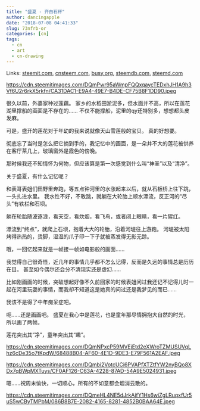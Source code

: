```yaml
---
title: "盛夏 - 齐白石杯"
author: dancingapple
date: "2018-07-08 04:41:33"
slug: 73nfrb-or
categories: [cn]
tags: 
  - cn
  - art
  - cn-drawing
---
```


Links: [steemit.com](https://steemit.com/cn/@dancingapple/73nfrb-or), [cnsteem.com](https://cnsteem.com/cn/@dancingapple/73nfrb-or), [busy.org](https://busy.org/cn/@dancingapple/73nfrb-or), [steemdb.com](https://steemdb.com/cn/@dancingapple/73nfrb-or), [steemd.com](https://steemd.com/cn/@dancingapple/73nfrb-or)

https://cdn.steemitimages.com/DQmPwr95aWmpFQQxqaycTEDxhJH1A9h3Vf6U2r6rkX5rkfn/CA31DAC1-E9A4-49E7-B4DE-CF75B8F1DD90.jpeg

很久以前，外婆家种过莲藕。
家乡的水稻田淤泥多，但水面并不高，所以在莲花湖里撑船的画面是不存在的……
不仅不能撑船，泥里的qy还特别多，想想都头皮发麻。

可是，盛开的莲花对于年幼的我来说就像天山雪莲般的宝贝。
真的好想要。

彻底忘了当时是怎么把它摘到手的，我记忆中的画面，是一朵并不大的莲花被供养在客厅茶几上，玻璃窗外是霞色的傍晚。

那时候我还不知情怀为何物，但应该算是第一次感觉到什么叫“神圣”以及“清净”。

关于盛夏，有什么记忆呢？

和表哥表姐们田野里奔跑，等五点钟河里的水涨起来以后，就从石板桥上往下跳，一头扎进水里。
我水性不好，不敢跳，就躺在大轮胎上顺水漂流，反正河的“尽头”有铁栏和石坝。

躺在轮胎随波逐浪，看天空，看炊烟，看飞鸟，或者闭上眼睛，看一片猩红。

漂流到“终点”，就爬上石坝，抱着大大的轮胎，沿着河堤往上游跑。
河堤被太阳烤得热热的，烫脚，湿湿的爪子印一下子就被蒸发得无影无踪。

哦，一回忆起来就是一帧接一帧如电影般的画面……

我觉得自己很奇怪，近几年的事情几乎都不怎么记得，反而是久远的事情总是历历在目。
甚至如今偶尔还会分不清现实还是虚幻……

比如刚画画的时候，突破想起好像不久前回家的时候表姐问过我还记不记得儿时一起在河里玩耍的事情，而我却不知道这是她真的问过还是我梦见的而已……

我该不是得了中年痴呆症吧。

呃……还是画画吧。
盛夏在我心中是莲花，也是童年那尽情拥抱大自然的时光，所以画了两帧。

莲花突出其“净”，童年突出其“趣”。

https://cdn.steemitimages.com/DQmNPxcP59MVEjEtd2eXWroTZMUSUVqLhz6cDe35o7tKpdW/68488B04-AF60-4E1D-9DE3-E79F561A2EAF.jpeg

https://cdn.steemitimages.com/DQmbi2VotcUCi6PVAPfXTZtfYW2nyBQo8XDx7qBWpMXTuys/CF0AF126-C63A-4228-87AD-54A9E5024931.jpeg

嗯……祝周末愉快，一切顺心，所有的不如意都会烟消云散的。

https://cdn.steemitimages.com/DQmeHL4NE5dJrkAjfY1Hs6wiZgLRuqxfUr5uS5wCByTMPbM/086B8B7E-2082-4165-8281-4852B0BAA64E.jpeg
